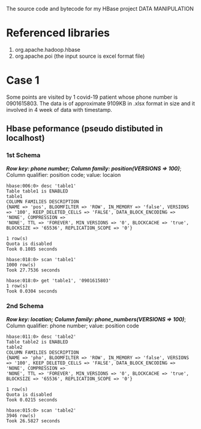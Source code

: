 The source code and bytecode for my HBase project DATA MANIPULATION

# Referenced libraries
1. org.apache.hadoop.hbase
2. org.apache.poi (the input source is excel format file)

# Case 1
Some points are visited by 1 covid-19 patient whose phone number is 0901615803. The data is of approximate 9109KB in .xlsx format in size and it involved in 4 week of data with timestamp.

## Hbase peformance (pseudo distibuted in localhost)
### 1st Schema
***Row key: phone number; Column family: position(VERSIONS => 100)***; Column qualifier: position code; value: locaion
```
hbase:006:0> desc 'table1'
Table table1 is ENABLED
table1
COLUMN FAMILIES DESCRIPTION
{NAME => 'pos', BLOOMFILTER => 'ROW', IN_MEMORY => 'false', VERSIONS => '100', KEEP_DELETED_CELLS => 'FALSE', DATA_BLOCK_ENCODING => 'NONE', COMPRESSION =>
'NONE', TTL => 'FOREVER', MIN_VERSIONS => '0', BLOCKCACHE => 'true', BLOCKSIZE => '65536', REPLICATION_SCOPE => '0'}

1 row(s)
Quota is disabled
Took 0.1085 seconds
```
```
hbase:018:0> scan 'table1'
1000 row(s)
Took 27.7536 seconds
```
```
hbase:018:0> get 'table1', '0901615803'
1 row(s)
Took 0.0304 seconds
```
### 2nd Schema
***Row key: location; Column family: phone_numbers(VERSIONS => 100)***; Column qualifier: phone number; value: position code
```
hbase:011:0> desc 'table2'
Table table2 is ENABLED
table2
COLUMN FAMILIES DESCRIPTION
{NAME => 'pho', BLOOMFILTER => 'ROW', IN_MEMORY => 'false', VERSIONS => '100', KEEP_DELETED_CELLS => 'FALSE', DATA_BLOCK_ENCODING => 'NONE', COMPRESSION =>
'NONE', TTL => 'FOREVER', MIN_VERSIONS => '0', BLOCKCACHE => 'true', BLOCKSIZE => '65536', REPLICATION_SCOPE => '0'}

1 row(s)
Quota is disabled
Took 0.0215 seconds
```
```
hbase:015:0> scan 'table2'
3946 row(s)
Took 26.5827 seconds
```
```
```
